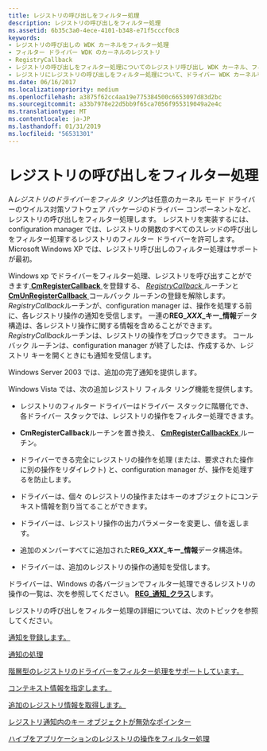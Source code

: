 ```yaml
---
title: レジストリの呼び出しをフィルター処理
description: レジストリの呼び出しをフィルター処理
ms.assetid: 6b35c3a0-4ece-4101-b348-e71f5cccf0c8
keywords:
- レジストリの呼び出しの WDK カーネルをフィルター処理
- フィルター ドライバー WDK のカーネルのレジストリ
- RegistryCallback
- レジストリの呼び出しをフィルター処理についてのレジストリ呼び出し WDK カーネル、フィルター処理
- レジストリにレジストリの呼び出しをフィルター処理について、ドライバー WDK カーネルをフィルター処理
ms.date: 06/16/2017
ms.localizationpriority: medium
ms.openlocfilehash: a3875f62cc4aa19e775384500c6653097d83d2bc
ms.sourcegitcommit: a33b7978e22d5bb9f65ca7056f955319049a2e4c
ms.translationtype: MT
ms.contentlocale: ja-JP
ms.lasthandoff: 01/31/2019
ms.locfileid: "56531301"
---
```

# <a name="filtering-registry-calls"></a>レジストリの呼び出しをフィルター処理


A*レジストリのドライバーをフィルタ リング*は任意のカーネル モード ドライバーのウイルス対策ソフトウェア パッケージのドライバー コンポーネントなど、レジストリの呼び出しをフィルター処理します。 レジストリを実装するには、configuration manager では、レジストリの関数のすべてのスレッドの呼び出しをフィルター処理するレジストリのフィルター ドライバーを許可します。 Microsoft Windows XP では、レジストリ呼び出しのフィルター処理はサポートが最初。

Windows xp でドライバーをフィルター処理、レジストリを呼び出すことができます[ **CmRegisterCallback** ](https://msdn.microsoft.com/library/windows/hardware/ff541918)を登録する、 [ *RegistryCallback* ](https://msdn.microsoft.com/library/windows/hardware/ff560903)ルーチンと[**CmUnRegisterCallback** ](https://msdn.microsoft.com/library/windows/hardware/ff541928)コールバック ルーチンの登録を解除します。 *RegistryCallback*ルーチンが、configuration manager は、操作を処理する前に、各レジストリ操作の通知を受信します。 一連の**REG\_*XXX*\_キー\_情報**データ構造は、各レジストリ操作に関する情報を含めることができます。 *RegistryCallback*ルーチンは、レジストリの操作をブロックできます。 コールバック ルーチンは、configuration manager が終了したは、作成するか、レジストリ キーを開くときにも通知を受信します。

Windows Server 2003 では、追加の完了通知を提供します。

Windows Vista では、次の追加レジストリ フィルタ リング機能を提供します。

-   レジストリのフィルター ドライバーはドライバー スタックに階層化でき、各ドライバー スタックでは、レジストリの操作をフィルター処理できます。

-   **CmRegisterCallback**ルーチンを置き換え、 [ **CmRegisterCallbackEx** ](https://msdn.microsoft.com/library/windows/hardware/ff541921)ルーチン。

-   ドライバーできる完全にレジストリの操作を処理 (または、要求された操作に別の操作をリダイレクト) と、configuration manager が、操作を処理するを防止します。

-   ドライバーは、個々 のレジストリの操作またはキーのオブジェクトにコンテキスト情報を割り当てることができます。

-   ドライバーは、レジストリ操作の出力パラメーターを変更し、値を返します。

-   追加のメンバーすべてに追加された**REG\_*XXX*\_キー\_情報**データ構造体。

-   ドライバーは、追加のレジストリの操作の通知を受信します。

ドライバーは、Windows の各バージョンでフィルター処理できるレジストリの操作の一覧は、次を参照してください。 [ **REG\_通知\_クラス**](https://msdn.microsoft.com/library/windows/hardware/ff560950)します。

レジストリの呼び出しをフィルター処理の詳細については、次のトピックを参照してください。

[通知を登録します。](registering-for-notifications.md)

[通知の処理](handling-notifications.md)

[階層型のレジストリのドライバーをフィルター処理をサポートしています。](supporting-layered-registry-filtering-drivers.md)

[コンテキスト情報を指定します。](specifying-context-information.md)

[追加のレジストリ情報を取得します。](obtaining-additional-registry-information.md)

[レジストリ通知内のキー オブジェクトが無効なポインター](invalid-key-object-pointers-in-registry-notifications.md)

[ハイブをアプリケーションのレジストリの操作をフィルター処理](filtering-registry-operations-on-application-hives.md)

 

 




